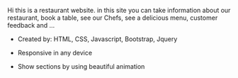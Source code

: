 
Hi this is a restaurant website. in this site you can take information about our restaurant, book a table, see our Chefs, see a delicious menu, customer feedback and ...

- Created by:
HTML, CSS, Javascript, Bootstrap, Jquery

- Responsive in any device
- Show sections by using beautiful animation


